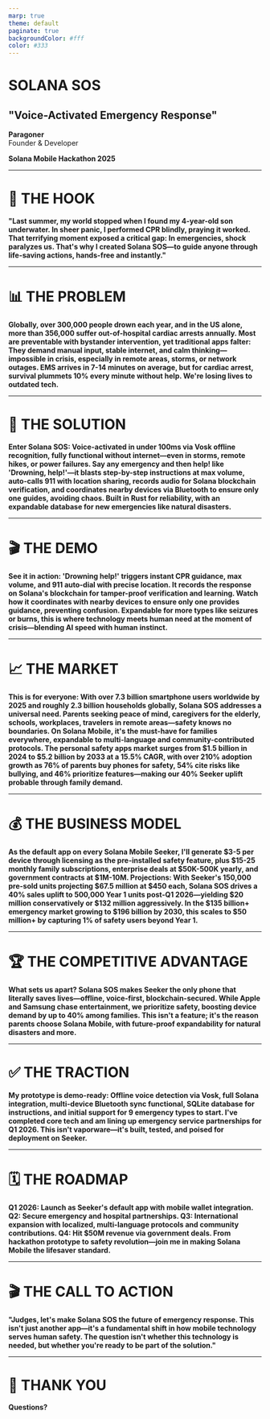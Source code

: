 ```yaml
---
marp: true
theme: default
paginate: true
backgroundColor: #fff
color: #333
---
```


# SOLANA SOS
## "Voice-Activated Emergency Response"

**Paragoner**  
Founder & Developer

**Solana Mobile Hackathon 2025**

---

# 🚨 THE HOOK

**"Last summer, my world stopped when I found my 4-year-old son underwater. In sheer panic, I performed CPR blindly, praying it worked. That terrifying moment exposed a critical gap: In emergencies, shock paralyzes us. That's why I created Solana SOS—to guide anyone through life-saving actions, hands-free and instantly."**

---

# 📊 THE PROBLEM

**Globally, over 300,000 people drown each year, and in the US alone, more than 356,000 suffer out-of-hospital cardiac arrests annually. Most are preventable with bystander intervention, yet traditional apps falter: They demand manual input, stable internet, and calm thinking—impossible in crisis, especially in remote areas, storms, or network outages. EMS arrives in 7-14 minutes on average, but for cardiac arrest, survival plummets 10% every minute without help. We're losing lives to outdated tech.**

---

# 🎯 THE SOLUTION

**Enter Solana SOS: Voice-activated in under 100ms via Vosk offline recognition, fully functional without internet—even in storms, remote hikes, or power failures. Say any emergency and then help! like 'Drowning, help!'—it blasts step-by-step instructions at max volume, auto-calls 911 with location sharing, records audio for Solana blockchain verification, and coordinates nearby devices via Bluetooth to ensure only one guides, avoiding chaos. Built in Rust for reliability, with an expandable database for new emergencies like natural disasters.**

---

# 🎬 THE DEMO

**See it in action: 'Drowning help!' triggers instant CPR guidance, max volume, and 911 auto-dial with precise location. It records the response on Solana's blockchain for tamper-proof verification and learning. Watch how it coordinates with nearby devices to ensure only one provides guidance, preventing confusion. Expandable for more types like seizures or burns, this is where technology meets human need at the moment of crisis—blending AI speed with human instinct.**

---

# 📈 THE MARKET

**This is for everyone: With over 7.3 billion smartphone users worldwide by 2025 and roughly 2.3 billion households globally, Solana SOS addresses a universal need. Parents seeking peace of mind, caregivers for the elderly, schools, workplaces, travelers in remote areas—safety knows no boundaries. On Solana Mobile, it's the must-have for families everywhere, expandable to multi-language and community-contributed protocols. The personal safety apps market surges from $1.5 billion in 2024 to $5.2 billion by 2033 at a 15.5% CAGR, with over 210% adoption growth as 76% of parents buy phones for safety, 54% cite risks like bullying, and 46% prioritize features—making our 40% Seeker uplift probable through family demand.**

---

# 💰 THE BUSINESS MODEL

**As the default app on every Solana Mobile Seeker, I'll generate $3-5 per device through licensing as the pre-installed safety feature, plus $15-25 monthly family subscriptions, enterprise deals at $50K-500K yearly, and government contracts at $1M-10M. Projections: With Seeker's 150,000 pre-sold units projecting $67.5 million at $450 each, Solana SOS drives a 40% sales uplift to 500,000 Year 1 units post-Q1 2026—yielding $20 million conservatively or $132 million aggressively. In the $135 billion+ emergency market growing to $196 billion by 2030, this scales to $50 million+ by capturing 1% of safety users beyond Year 1.**

---

# 🏆 THE COMPETITIVE ADVANTAGE

**What sets us apart? Solana SOS makes Seeker the only phone that literally saves lives—offline, voice-first, blockchain-secured. While Apple and Samsung chase entertainment, we prioritize safety, boosting device demand by up to 40% among families. This isn't a feature; it's the reason parents choose Solana Mobile, with future-proof expandability for natural disasters and more.**

---

# ✅ THE TRACTION

**My prototype is demo-ready: Offline voice detection via Vosk, full Solana integration, multi-device Bluetooth sync functional, SQLite database for instructions, and initial support for 9 emergency types to start. I've completed core tech and am lining up emergency service partnerships for Q1 2026. This isn't vaporware—it's built, tested, and poised for deployment on Seeker.**

---

# 🗓️ THE ROADMAP

**Q1 2026: Launch as Seeker's default app with mobile wallet integration. Q2: Secure emergency and hospital partnerships. Q3: International expansion with localized, multi-language protocols and community contributions. Q4: Hit $50M revenue via government deals. From hackathon prototype to safety revolution—join me in making Solana Mobile the lifesaver standard.**

---

# 🎬 THE CALL TO ACTION

**"Judges, let's make Solana SOS the future of emergency response. This isn't just another app—it's a fundamental shift in how mobile technology serves human safety. The question isn't whether this technology is needed, but whether you're ready to be part of the solution."**

---

# 🙏 THANK YOU

**Questions?** 